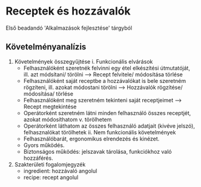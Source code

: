 # Receptek és hozzávalók
Első beadandó 'Alkalmazások fejlesztése' tárgyból

## Követelményanalízis

1. Követelmények összegyűjtése
i. Funkcionális elvárások
	- Felhasználóként szeretnék felvinni egy étel elkészítési útmutatóját, ill. azt módsítani/ törölni --> Recept felvitele/ módosítása törlése
	- Felhasználóként saját receptbe a hozzávalókat is bele szeretném rögzíteni, ill. azokat módostani törölni --> Hozzávalók rögzítése/ módosítása/ törlése
	- Felhasználóként meg szeretném tekinteni saját receptjeimet --> Recept megtekintése
	- Operátorként szeretném látni minden felhasználó összes receptjét, azokat módosíthatom v. törölhetem
	- Operátorként láthatom az összes felhasználó adatjait (kivéve jelszó), felhasznalókat törölhetek
ii. Nem funkcionális követelmények
	- Felhasználóbarát, ergonomikus elrendezés és kinézet.
	- Gyors működés.
	- Biztonságos működés: jelszavak tárolása, funkciókhoz való hozzáférés.
2. Szakterületi fogalomjegyzék
	- ingredient: hozzávaló angolul
	- recipe: recept angolul
